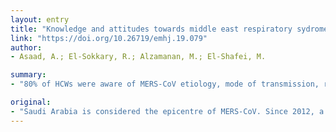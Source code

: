 ```yaml
---
layout: entry
title: "Knowledge and attitudes towards middle east respiratory sydrome-coronavirus (MERS-CoV) among health care workers in South-Western Saudi Arabia"
link: "https://doi.org/10.26719/emhj.19.079"
author:
- Asaad, A.; El-Sokkary, R.; Alzamanan, M.; El-Shafei, M.

summary:
- "80% of HCWs were aware of MERS-CoV etiology, mode of transmission, risk factors, and signs and symptoms. Knowledge scores revealed 51% of participants had sufficient knowledge. Physicians and nurses had significantly better knowledge compared with other HCW. There was a noticeable difference in knowledge level between different professions. Periodic educational interventions and pro-fessional campaigns are still needed."

original:
- "Saudi Arabia is considered the epicentre of MERS-CoV. Since 2012, a total of 1844 cases of MERS-CoV have been reported. A recent cluster, with 8 cases, has been reported in Najran region in the south-western region of the coun-try. This analysis of data from that region on health care workers (HCWs) awareness and attitudes towards the prevention and control of MERS-CoV may be useful when planning health education programmes about this emerging infectious disease. Aims: We aimed to investigate the knowledge and attitude of HCWs toward MERS-CoV in south-western Saudi Arabia. Methods: This cross sectional study was conducted on HCWs in primary health care centres and hospitals at Najran. A questionnaire containing 14 knowledge and 8 attitude items was completed by all 870 participants. Results: Overall, > 80% of HCWs were aware about MERS-CoV etiology, mode of transmission, risk factors, and signs and symptoms. Knowledge scores revealed 51% of participants had sufficient knowledge. Physicians and nurses had significantly better knowledge compared with other HCWs (P = 0.001). Participants who worked at institutions with established infection control programme scored significantly better on knowledge questions (P = 0.001). Concerning attitude, > 70% of HCWs exhibited a positive attitude toward MERS-CoV. Conclusion: the HCWs in Najran region showed a high level of knowledge and positive attitude toward MERS-CoV. There was a noticeable difference in knowledge level between different professions. Periodic educational interventions and pro-fessional campaigns are still needed. Any interventions should be directed towards the non-physician and non-nursing professions."
---
```


